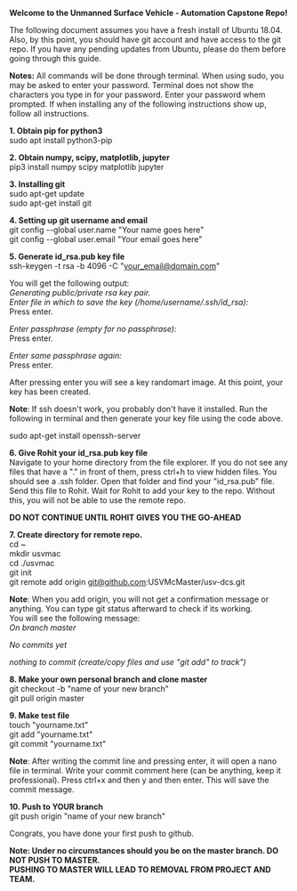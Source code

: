 **Welcome to the Unmanned Surface Vehicle - Automation Capstone Repo!**

The following document assumes you have a fresh install of Ubuntu 18.04. Also, by this point, you should have git account and have access to the git repo. If you have any pending updates from Ubuntu, please do them before going through this guide.

**Notes:**
All commands will be done through terminal.
When using sudo, you may be asked to enter your password. Terminal does not show the characters you type in for your password. Enter your password whem prompted.
If when installing any of the following instructions show up, follow all instructions.

**1. Obtain pip for python3** <br />
sudo apt install python3-pip <br />

**2. Obtain numpy, scipy, matplotlib, jupyter** <br />
pip3 install numpy scipy matplotlib jupyter <br />

**3. Installing git** <br />
sudo apt-get update <br />
sudo apt-get install git <br />

**4. Setting up git username and email** <br />
git config --global user.name "Your name goes here" <br />
git config --global user.email "Your email goes here" <br />

**5. Generate id_rsa.pub key file** <br />
ssh-keygen -t rsa -b 4096 -C "your_email@domain.com" <br />

You will get the following output: <br />
*Generating public/private rsa key pair.* <br />
*Enter file in which to save the key (/home/username/.ssh/id_rsa):* <br />
Press enter. <br />

*Enter passphrase (empty for no passphrase):* <br />
Press enter. <br />

*Enter same passphrase again:* <br />
Press enter. <br />

After pressing enter you will see a key randomart image. At this point, your key has been created. <br />

**Note**: If ssh doesn't work, you probably don't have it installed. Run the following in terminal and then generate your key file using the code above.

sudo apt-get install openssh-server

**6. Give Rohit your id_rsa.pub key file** <br />
Navigate to your home directory from the file explorer. If you do not see any files that have a "." in front of them, press ctrl+h to view hidden files. You should see a .ssh folder. Open that folder and find your "id_rsa.pub" file. Send this file to Rohit. Wait for Rohit to add your key to the repo. Without this, you will not be able to use the remote repo. 

**DO NOT CONTINUE UNTIL ROHIT GIVES YOU THE GO-AHEAD**

**7. Create directory for remote repo.** <br />
cd ~ <br />
mkdir usvmac <br />
cd ./usvmac <br />
git init <br />
git remote add origin git@github.com:USVMcMaster/usv-dcs.git <br />

**Note**: When you add origin, you will not get a confirmation message or anything. You can type git status afterward to check if its working. <br />
You will see the following message: <br />
*On branch master* <br />

*No commits yet* <br />

*nothing to commit (create/copy files and use "git add" to track")* <br />

**8. Make your own personal branch and clone master** <br />
git checkout -b "name of your new branch" <br />
git pull origin master <br />

**9. Make test file** <br />
touch "yourname.txt" <br />
git add "yourname.txt" <br />
git commit "yourname.txt" <br />

**Note**: After writing the commit line and pressing enter, it will open a nano file in terminal. Write your commit comment here (can be anything, keep it professional). Press ctrl+x and then y and then enter. This will save the commit message.

**10. Push to YOUR branch** <br />
git push origin "name of your new branch" <br />

Congrats, you have done your first push to github.

**Note: Under no circumstances should you be on the master branch. DO NOT PUSH TO MASTER.** <br />
**PUSHING TO MASTER WILL LEAD TO REMOVAL FROM PROJECT AND TEAM.**

